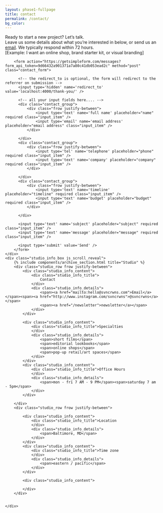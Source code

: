 ```yaml
---
layout: phase1-fullpage
title: contact
permalink: /contact/
bg_color:
---
```

<div class="grid">
    <div class="contact_wrapper">
        <div class="contact_content">
            <div class="contact_title">
                Ready to start a new project? Let’s talk.
            </div>
            <div class="contact_summary">
                Leave us some details about what you’re interested in below, or send us an <a href="mailto:hello@svncrwns.com">email</a>.  We typically respond within 72 hours.
            </div>
            <div class="contact_disclaimer">
                [Example: I want an online shop, brand starter kit, or visual branding]
            </div>
        </div>

        <form action="https://getsimpleform.com/messages?form_api_token=9d66432a901371a7a80c41db053ead2c" method="post" class="contact_form">

          <!-- the redirect_to is optional, the form will redirect to the referrer on submission -->
          <input type='hidden' name='redirect_to' value='localhost:4000/thank-you/' />

          <!-- all your input fields here.... -->
          <div class="contact_group">
              <div class="frow justify-between">
                  <input type='text' name='full name' placeholder="name" required class="input_item" />
                  <input type='email' name='email address' placeholder="email address" class="input_item" />
              </div>

          </div>
          <div class="contact_group">
              <div class="frow justify-between">
                  <input type='tel' name='telephone' placeholder="phone" required class="input_item" />
                  <input type='text' name='company' placeholder="company" required class="input_item" />
              </div>

          </div>
          <div class="contact_group">
              <div class="frow justify-between">
                  <input type='text' name='timeline' placeholder="timeline" required class="input_item" />
                  <input type='text' name='budget' placeholder="budget" required class="input_item" />
              </div>

          </div>

          <input type='text' name='subject' placeholder="subject" required class="input_item" />
          <input type='text' name='message' placeholder="message" required class="input_item" />

          <input type='submit' value='Send' />
        </form>
    </div>
    <div class="studio_info_box js_scroll_reveal">
        {% include components/archive_section.html title="Studio" %}
        <div class="studio_row frow justify-between">
            <div class="studio_info_content">
                <div class="studio_info_title">
                    Contact
                </div>
                <div class="studio_info_details">
                    <span><a href="mailto:hello@svncrwns.com">Email</a></span><span><a href="http://www.instagram.com/svncrwns">@svncrwns</a></span>
                    <span><a href="/newsletter">newsletter</a></span>
                </div>
            </div>

            <div class="studio_info_content">
                <div class="studio_info_title">Specialties
                </div>
                <div class="studio_info_details">
                    <span>short films</span>
                    <span>editorial lookbooks</span>
                    <span>online shops</span>
                    <span>pop-up retail/art spaces</span>
                </div>
            </div>
            <div class="studio_info_content">
                <div class="studio_info_title">Office Hours
                </div>
                <div class="studio_info_details">
                    <span>mon - fri 7 AM - 9 PM</span><span>saturday 7 am - 5pm</span>
                </div>
            </div>

        </div>
        <div class="studio_row frow justify-between">

            <div class="studio_info_content">
                <div class="studio_info_title">Location
                </div>
                <div class="studio_info_details">
                    <span>Baltimore, MD</span>
                </div>
            </div>
            <div class="studio_info_content">
                <div class="studio_info_title">Time zone
                </div>
                <div class="studio_info_details">
                    <span>eastern / pacific</span>
                </div>
            </div>

            <div class="studio_info_content">

            </div>
        </div>


    </div>
</div>
